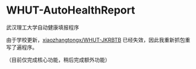 # WHUT-AutoHealthReport

武汉理工大学自动健康填报程序

由于学校更新，[xiaozhangtongx/WHUT-JKRBTB](https://github.com/xiaozhangtongx/WHUT-JKRBTB) 已经失效，因此我重新抓包重写了遍程序。

（目前仅完成核心功能，稍后完成额外功能）
